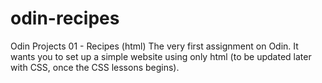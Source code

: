 # odin-recipes
Odin Projects 01 - Recipes (html)
The very first assignment on Odin. It wants you to set up a simple website using only html (to be updated later with CSS, once the CSS lessons begins).